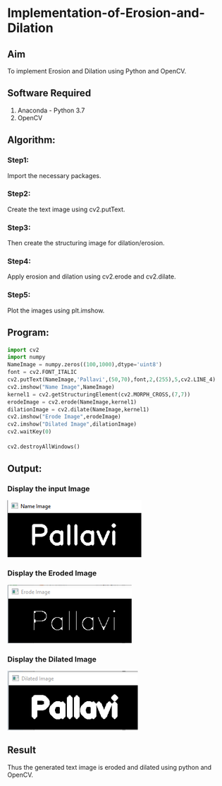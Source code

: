 # Implementation-of-Erosion-and-Dilation
## Aim
To implement Erosion and Dilation using Python and OpenCV.
## Software Required
1. Anaconda - Python 3.7
2. OpenCV
## Algorithm:
### Step1:
Import the necessary packages.

### Step2:
Create the text image using cv2.putText.

### Step3:
Then create the structuring image for dilation/erosion.

### Step4:
Apply erosion and dilation using cv2.erode and cv2.dilate.

### Step5:
Plot the images using plt.imshow.
## Program:

``` Python
import cv2
import numpy
NameImage = numpy.zeros((100,1000),dtype='uint8')
font = cv2.FONT_ITALIC
cv2.putText(NameImage,'Pallavi',(50,70),font,2,(255),5,cv2.LINE_4)
cv2.imshow("Name Image",NameImage)
kernel1 = cv2.getStructuringElement(cv2.MORPH_CROSS,(7,7))
erodeImage = cv2.erode(NameImage,kernel1)
dilationImage = cv2.dilate(NameImage,kernel1)
cv2.imshow("Erode Image",erodeImage)
cv2.imshow("Dilated Image",dilationImage)
cv2.waitKey(0)

cv2.destroyAllWindows()
```
## Output:

### Display the input Image
![output](10a.png)

### Display the Eroded Image
![output](10b.png)
### Display the Dilated Image
![output](10c.png)
## Result
Thus the generated text image is eroded and dilated using python and OpenCV.